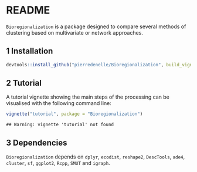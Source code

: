 README
================

`Bioregionalization` is a package designed to compare several methods of
clustering based on multivariate or network
approaches.

## 1 Installation

``` r
devtools::install_github("pierredenelle/Bioregionalization", build_vignettes = TRUE)
```

## 2 Tutorial

A tutorial vignette showing the main steps of the processing can be
visualised with the following command line:

``` r
vignette("tutorial", package = "Bioregionalization")
```

    ## Warning: vignette 'tutorial' not found

## 3 Dependencies

`Bioregionalization` depends on `dplyr`, `ecodist`, `reshape2`,
`DescTools`, `ade4`, `cluster`, `sf`, `ggplot2`, `Rcpp`, `SMUT` and
`igraph`.
